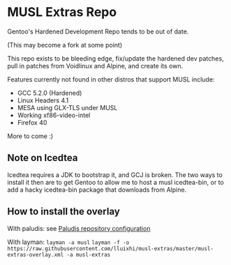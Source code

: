 # MUSL Extras Repo

Gentoo's Hardened Development Repo tends to be out of date.

(This may become a fork at some point)

This repo exists to be bleeding edge, fix/update the hardened dev patches,
pull in patches from Voidlinux and Alpine, and create its own.

Features currently not found in other distros that support MUSL include:
* GCC 5.2.0 (Hardened)
* Linux Headers 4.1
* MESA using GLX-TLS under MUSL
* Working xf86-video-intel
* Firefox 40

More to come :)

## Note on Icedtea
Icedtea requires a JDK to bootstrap it, and GCJ is broken.
The two ways to install it then are to get Gentoo to allow me to host a musl
icedtea-bin, or to add a hacky icedtea-bin package that downloads from Alpine.

## How to install the overlay

With paludis: see [Paludis repository configuration](http://paludis.exherbo.org/configuration/repositories/index.html)

With layman:
```layman -a musl```
```layman -f -o https://raw.githubusercontent.com/lluixhi/musl-extras/master/musl-extras-overlay.xml -a musl-extras```
